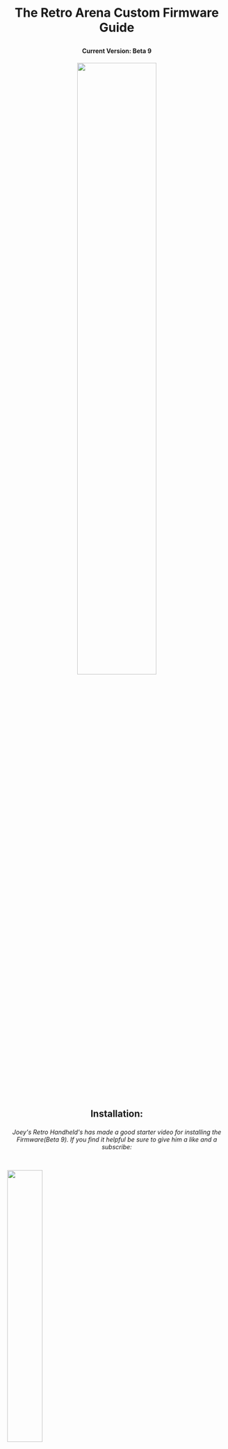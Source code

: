 # <p align=center>The Retro Arena Custom Firmware Guide</p>
#### **<p align=center>Current Version: Beta 9</p>**
<p align=center><img src=https://i.imgur.com/lTJdQyN.jpg width=60%></p>

<br>

## <p align=center>Installation:</p>

*<p align=center>Joey's Retro Handheld's has made a good starter video for installing the Firmware(Beta 9). If you find it helpful be sure to give him a like and a subscribe:</p>*

<br>

 [<img src=https://img.youtube.com/vi/dTAqpZinv2M/0.jpg width=40%>](https://www.youtube.com/watch?v=dTAqpZinv2M)

<br>
<br>

## <p align=center>Known Issues:</p>

- *The colors on some systems are inverted (i.e. Dreamcast, Naomi and Atomiswave)*
- *Attempting to manually scrape in the Edit Metadata section of a Rom causes EmulationStation to crash*
- *Some games don't run correctly with the default settings or they require an analog stick. This list can be found on the [Compatibility Page](../main/INCOMPATIBLE.md).*

<br>
<br>

## <p align=center>FAQ & Troubleshooting:</p>

### 1. What software should I use to flash my Micro SD Card?

###### ***The community considers [Rufus](https://rufus.ie) to be the most reliable.***

### 2. What format should my Micro SD Cards be in?

###### ***Your TF1/SD1 card will have the correct formatting applied when you flash the image with Rufus. Your TF2/SD2 card may be formatted ExFat or NTFS but it is recommended to use NTFS.***

### 3. I've installed TheRA Custom Firmware onto my MicroSD Card but the screen is black when I turn it on. What should I do?

###### ***This can happen if the image didn't properly flash or it has been flashed on a poor quality 16GB Micro SD card that doesn't truthfully have 16GB(i.e. the stock RG ARC OS Card). If it's a known good card then try Re-Flashing the image on a different computer or with a different Micro SD Card Reader.***

### 4. How do I switch my Rom storage to/from SD Card 1 and SD Card 2?

###### ***Go to the Main Menu, select Options -> Advanced. Switch to SD2 for Roms or Switch to main SD for Roms will be in the directory depending on what you already have active.***

### 5. How do I connect to WiFi?

###### ***Go to the Retroarch folder in the Main Menu and open Retroarch. Go to Settings -> Wi-Fi -> Connect to Network.***

### 6. My Networks are missing in the Retroarch Wi-Fi -> Connect to Network Menu. How do I make them appear?

###### ***If Retroarch Scans for Networks and does not find your Network you will need to back out with the B button twice and Quit Retroarch. In the Main Menu go to Options -> Advanced -> WIFION(Options -> WIFION if you have folders hidden) and your system will reboot. Once you go back to Connect to Network in Retroarch your Networks should now appear.***

### 7. How do I update the software?

###### ***Once you are connected to Wifi you can go into Options -> Arcupdate to open the OTA Update Software. By default it will have "Updating to the latest Version" highlighted and you will only need to press the A button to confirm. Once the update has completed and you are back at the Main Menu go to Options -> Fix Permissions. After the Fix Permissions script sends you back to the Main Menu press the Start Button and go down the menu to Quit -> Restart.***

### 8. My power button doesn't put the ARC into Sleep Mode and/or my Volume Buttons aren't working. What should I do?

###### ***Go to the Main Menu, select Options -> Fix Permissions. After the Fix Permissions script sends you back to the Main Menu press the Start Button and go down the menu to Quit -> Restart.***

### 9. Scraper tells me to "Refresh update games lists to apply changes" but how do I update the game list?

###### ***Press the Start Button in the Main Menu, go to Quit at the bottom and select to Restart EmulationStation to update your Game Lists. In some cases your games may fail to show the correct images until you Restart System instead.***

### 10. How do I change my Theme?

###### ***Go to the Main Menu, select Options -> Misc -> Thememaster to download new Themes(Warning: a few themes are not compatible and will be partially broken or will be completely missing text).***

### 11. How do I open the Configuration Menu while playing a game?

###### ***By default this is set to L2 + R2 for Retroarch based emulators and can be changed within the Retroarch Input -> Hotkeys Settings. For Yaba Sanshiro Standalone(Sega Saturn) you can use the Select Button.***

### 12. Why do I not see the C and Z buttons in the Retroarch controller configuration?

###### ***Within Retroarch the setting for Z will be the L3 button and C will be the R3 button.***

### 13. How do I exit a game?

###### ***By default this is set to F(Function Key on the top of the device) twice.***

### 14. How do I use SSH for file transfers over WiFi?

###### ***[Filezilla](https://filezilla-project.org) is recommended as it's free and easy to use. In Filezilla Select File -> Site Manager. When creating a New Site select the Protocol as SFTP and enter the IP address of your RG ARC. You can obtain this by pressing the Start Button in the Main Menu of your RG ARC(When connected to Wifi it will show at the bottom center of the screen).***

###### ***Logon Type: Normal<br><br> Default login and password is:<br> Login: ark<br> Password: ark***

###### ***After pressing Connect you should now be able to access your RG ARC's file system remotely. For Reference ../roms2 is the directory for the Micro SD Card in the second slot.***

### 15. I want to go back to the stock firmware. Where can I download it?

###### ***You can download the stock firmware at [Anbernic's Website](https://win.anbernic.com/download/289.html).***


<br>
<br>
<br>

*<p align=center> Much thanks to TechToyTinker for bringing this cfw to the fans of the RG ARC. You can find his YouTube Tutorials here:<br> https://www.youtube.com/@TechToyTinkerCompany </p>*

<br>
